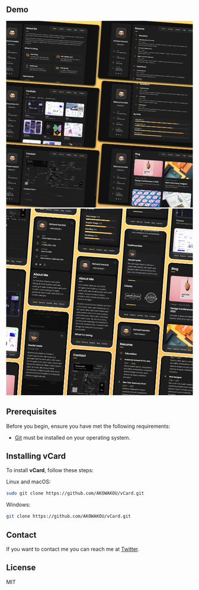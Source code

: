 ## Demo

![vCard Desktop Demo](./website-demo-image/desktop.png "Desktop Demo")
![vCard Mobile Demo](./website-demo-image/mobile.png "Mobile Demo")

## Prerequisites

Before you begin, ensure you have met the following requirements:

* [Git](https://git-scm.com/downloads "Download Git") must be installed on your operating system.

## Installing vCard

To install **vCard**, follow these steps:

Linux and macOS:

```bash
sudo git clone https://github.com/AKOWAKOU/vCard.git
```

Windows:

```bash
git clone https://github.com/AKOWAKOU/vCard.git
```

## Contact

If you want to contact me you can reach me at [Twitter](https://www.twitter.com/).

## License

MIT
